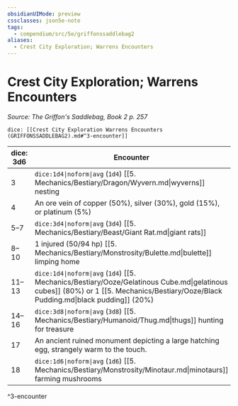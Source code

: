 ```yaml
---
obsidianUIMode: preview
cssclasses: json5e-note
tags:
  - compendium/src/5e/griffonssaddlebag2
aliases:
  - Crest City Exploration; Warrens Encounters
---
```

# Crest City Exploration; Warrens Encounters
*Source: The Griffon's Saddlebag, Book 2 p. 257* 

`dice: [[Crest City Exploration Warrens Encounters (GRIFFONSSADDLEBAG2).md#^3-encounter]]`

| dice: 3d6 | Encounter |
|-----------|-----------|
| 3 | `dice:1d4\|noform\|avg` (`1d4`) [[5. Mechanics/Bestiary/Dragon/Wyvern.md\|wyverns]] nesting |
| 4 | An ore vein of copper (50%), silver (30%), gold (15%), or platinum (5%) |
| 5–7 | `dice:3d4\|noform\|avg` (`3d4`) [[5. Mechanics/Bestiary/Beast/Giant Rat.md\|giant rats]] |
| 8–10 | 1 injured (50/94 hp) [[5. Mechanics/Bestiary/Monstrosity/Bulette.md\|bulette]] limping home |
| 11–13 | `dice:1d4\|noform\|avg` (`1d4`) [[5. Mechanics/Bestiary/Ooze/Gelatinous Cube.md\|gelatinous cubes]] (80%) or 1 [[5. Mechanics/Bestiary/Ooze/Black Pudding.md\|black pudding]] (20%) |
| 14–16 | `dice:3d8\|noform\|avg` (`3d8`) [[5. Mechanics/Bestiary/Humanoid/Thug.md\|thugs]] hunting for treasure |
| 17 | An ancient ruined monument depicting a large hatching egg, strangely warm to the touch. |
| 18 | `dice:1d6\|noform\|avg` (`1d6`) [[5. Mechanics/Bestiary/Monstrosity/Minotaur.md\|minotaurs]] farming mushrooms |
^3-encounter
